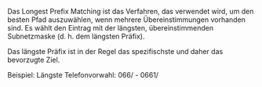 Das Longest Prefix Matching ist das Verfahren, das verwendet wird, um den besten Pfad auszuwählen, wenn mehrere Übereinstimmungen vorhanden sind. Es wählt den Eintrag mit der längsten, übereinstimmenden Subnetzmaske (d. h. dem längsten Präfix). 

Das längste Präfix ist in der Regel das spezifischste und daher das bevorzugte Ziel.

Beispiel: Längste Telefonvorwahl: 066/  - 0661/
